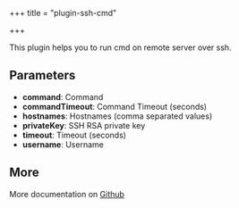 +++
title = "plugin-ssh-cmd"

+++

This plugin helps you to run cmd on remote server over ssh.

## Parameters

* **command**: Command
* **commandTimeout**: Command Timeout (seconds)
* **hostnames**: Hostnames (comma separated values)
* **privateKey**: SSH RSA private key
* **timeout**: Timeout (seconds)
* **username**: Username


## More

More documentation on [Github](https://github.com/ovh/cds/tree/master/contrib/plugins/plugin-ssh-cmd/README.md)

